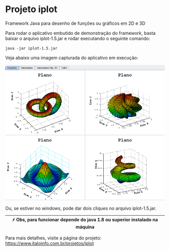 # Projeto iplot

Framework Java para desenho de funções ou gráficos em 2D e 3D

Para rodar o aplicativo embutido de demonstração do framework, basta baixar o arquivo iplot-1.5.jar e rodar executando o seguinte comando:

```
java -jar iplot-1.5.jar
```

Veja abaixo uma imagem capturada do aplicativo em execução:

!['Aplicativo IPlot'](readme-images/iplot.png)

Ou, se estiver no windows, pode dar dois cliques no arquivo iplot-1.5.jar.

| :zap: Obs, para funcionar depende do java 1.8 ou superior instalado na máquina  |
|---------------------------------------------------------------------------------|

Para mais detalhes, visite a página do projeto: https://www.italoinfo.com.br/projetos/iplot


